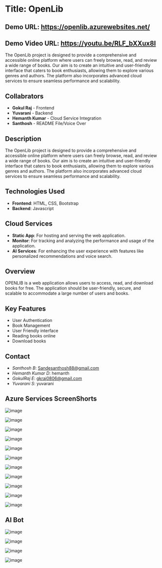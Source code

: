 # Title: OpenLib
## Demo URL: https://openlib.azurewebsites.net/
## Demo Video URL: https://youtu.be/RLF_bXXux8I

The OpenLib project is designed to provide a comprehensive and accessible online platform where users can freely browse, read, and review a wide range of books. Our aim is to create an intuitive and user-friendly interface that caters to book enthusiasts, allowing them to explore various genres and authors. The platform also incorporates advanced cloud services to ensure seamless performance and scalability.

## Collabrators

- **Gokul Raj** - Frontend
- **Yuvarani** - Backend
- **Hemanth Kumar** - Cloud Service Integration
- **Santhosh** - README File/Voice Over


## Description

The OpenLib project is designed to provide a comprehensive and accessible online platform where users can freely browse, read, and review a wide range of books. Our aim is to create an intuitive and user-friendly interface that caters to book enthusiasts, allowing them to explore various genres and authors. The platform also incorporates advanced cloud services to ensure seamless performance and scalability.

## Technologies Used

- **Frontend**: HTML, CSS, Bootstrap
- **Backend**: Javascript

## Cloud Services

- **Static App**: For hosting and serving the web application.
- **Monitor**: For tracking and analyzing the performance and usage of the application.
- **AI Services**: For enhancing the user experience with features like personalized recommendations and voice search.

## Overview
OPENLIB is a web application allows users to access, read, and download books for free. The application should be user-friendly, secure, and scalable to accommodate a large number of users and books.
## Key Features
- User Authentication
- Book Management
- User Friendly interface
- Reading books online
- Download books

## Contact

- *Santhosh B*: Sandesanthosh88@gmail.com
- *Hemanth Kumar D*: hemanth
- *GokulRaj E*: gkraj0806@gmail.com
- *Yuvarani S*: yuvarani

## Azure Services ScreenShorts
![image](https://github.com/sande88/MagicBus/blob/master/Screenshot%202024-06-01%20081807.png)

![image](https://github.com/sande88/MagicBus/blob/master/Screenshot%202024-06-01%20081852.png)

![image](https://github.com/sande88/MagicBus/blob/master/Screenshot%202024-06-01%20081911.png)

![image](https://github.com/sande88/MagicBus/blob/master/Screenshot%202024-06-01%20081932.png)

![image](https://github.com/sande88/MagicBus/blob/master/Screenshot%202024-06-01%20082313.png)

![image](https://github.com/sande88/MagicBus/blob/master/Screenshot%202024-06-01%20082413.png)

![image](https://github.com/sande88/MagicBus/blob/master/Screenshot%202024-06-01%20082426.png)

![image](https://github.com/sande88/MagicBus/blob/master/Screenshot%202024-06-01%20082436.png)

![image](https://github.com/sande88/MagicBus/blob/master/Screenshot%202024-06-01%20082449.png)

![image](https://github.com/sande88/MagicBus/blob/master/Screenshot%202024-06-01%20082514.png)

![image](https://github.com/sande88/MagicBus/blob/master/Screenshot%202024-06-01%20082706.png)

## AI Bot

![image](https://github.com/sande88/MagicBus/blob/master/Screenshot%202024-06-01%20211006.png)

![image](https://github.com/sande88/MagicBus/blob/master/Screenshot%202024-06-01%20210417.png)

![image](https://github.com/sande88/MagicBus/blob/master/Screenshot%202024-06-01%20211048.png)

![image](https://github.com/sande88/MagicBus/blob/master/Screenshot%202024-06-01%20211102.png)

